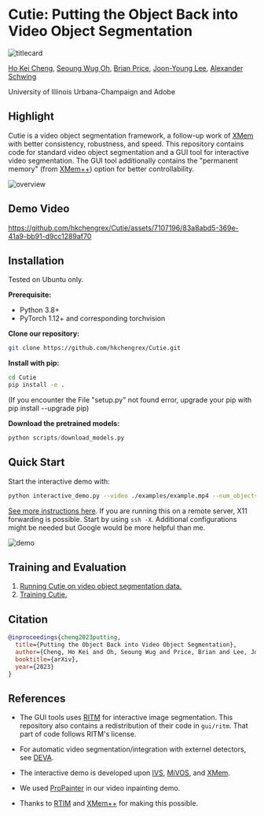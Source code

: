 # Cutie: Putting the Object Back into Video Object Segmentation

![titlecard](https://imgur.com/6K7BgZ7.png)

[Ho Kei Cheng](https://hkchengrex.github.io/), [Seoung Wug Oh](https://sites.google.com/view/seoungwugoh/), [Brian Price](https://www.brianpricephd.com/), [Joon-Young Lee](https://joonyoung-cv.github.io/), [Alexander Schwing](https://www.alexander-schwing.de/)

University of Illinois Urbana-Champaign and Adobe

<!-- [[arXiV]]() [[PDF]]() [[Project Page]](https://hkchengrex.github.io/Cutie/) [![Open In Colab](https://colab.research.google.com/assets/colab-badge.svg)]() -->

## Highlight

Cutie is a video object segmentation framework, a follow-up work of [XMem](https://github.com/hkchengrex/XMem) with better consistency, robustness, and speed.
This repository contains code for standard video object segmentation and a GUI tool for interactive video segmentation.
The GUI tool additionally contains the "permanent memory" (from [XMem++](https://github.com/max810/XMem2)) option for better controllability.

![overview](https://imgur.com/pejwnwU.png)

## Demo Video

https://github.com/hkchengrex/Cutie/assets/7107196/83a8abd5-369e-41a9-bb91-d9cc1289af70

## Installation

Tested on Ubuntu only.

**Prerequisite:**

- Python 3.8+
- PyTorch 1.12+ and corresponding torchvision

**Clone our repository:**

```bash
git clone https://github.com/hkchengrex/Cutie.git
```

**Install with pip:**

```bash
cd Cutie
pip install -e .
```

(If you encounter the File "setup.py" not found error, upgrade your pip with pip install --upgrade pip)

**Download the pretrained models:**

```python
python scripts/download_models.py
```

## Quick Start

Start the interactive demo with:

```bash
python interactive_demo.py --video ./examples/example.mp4 --num_objects 1
```

[See more instructions here](docs/INTERACTIVE.md).
If you are running this on a remote server, X11 forwarding is possible. Start by using `ssh -X`. Additional configurations might be needed but Google would be more helpful than me.

![demo](https://i.imgur.com/nqlYqTq.jpg)

## Training and Evaluation

1. [Running Cutie on video object segmentation data.](docs/EVALUATION.md)
2. [Training Cutie.](docs/TRAINING.md)

## Citation

```bibtex
@inproceedings{cheng2023putting,
  title={Putting the Object Back into Video Object Segmentation},
  author={Cheng, Ho Kei and Oh, Seoung Wug and Price, Brian and Lee, Joon-Young and Schwing, Alexander},
  booktitle={arXiv},
  year={2023}
}
```

## References

- The GUI tools uses [RITM](https://github.com/SamsungLabs/ritm_interactive_segmentation) for interactive image segmentation. This repository also contains a redistribution of their code in `gui/ritm`. That part of code follows RITM's license.

- For automatic video segmentation/integration with externel detectors, see [DEVA](https://github.com/hkchengrex/Tracking-Anything-with-DEVA).

- The interactive demo is developed upon [IVS](https://github.com/seoungwugoh/ivs-demo), [MiVOS](https://github.com/hkchengrex/MiVOS), and [XMem](https://github.com/hkchengrex/XMem).

- We used [ProPainter](https://github.com/sczhou/ProPainter) in our video inpainting demo.

- Thanks to [RTIM](https://github.com/SamsungLabs/ritm_interactive_segmentation) and [XMem++](https://github.com/max810/XMem2) for making this possible.
